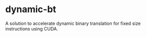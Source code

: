 dynamic-bt
==========

A solution to accelerate dynamic binary translation for fixed size instructions using CUDA.
